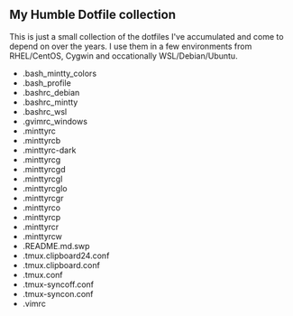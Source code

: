 ## My Humble Dotfile collection ##

This is just a small collection of the dotfiles I've accumulated and come to depend on over the years. I use them in a few environments from RHEL/CentOS, Cygwin and occationally WSL/Debian/Ubuntu.

* .bash_mintty_colors
* .bash_profile
* .bashrc_debian
* .bashrc_mintty
* .bashrc_wsl
* .gvimrc_windows
* .minttyrc
* .minttyrcb
* .minttyrc-dark
* .minttyrcg
* .minttyrcgd
* .minttyrcgl
* .minttyrcglo
* .minttyrcgr
* .minttyrco
* .minttyrcp
* .minttyrcr
* .minttyrcw
* .README.md.swp
* .tmux.clipboard24.conf
* .tmux.clipboard.conf
* .tmux.conf
* .tmux-syncoff.conf
* .tmux-syncon.conf
* .vimrc
